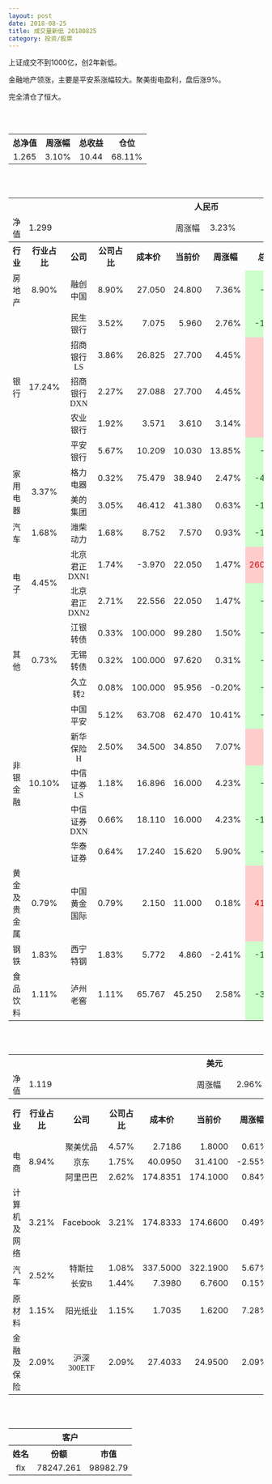 ```yaml
---
layout: post
date: 2018-08-25
title: 成交量新低 20180825
category: 投资/股票
---
```


上证成交不到1000亿，创2年新低。

金融地产领涨，主要是平安系涨幅较大。聚美街电盈利，盘后涨9%。

完全清仓了恒大。

<br/>
<br/>

<table cellspacing="0" border="0">
	<tr>
		<th height="22" align="center"><font face="Noto Sans CJK SC Regular">总净值</font></th>
		<th align="center"><font face="Noto Sans CJK SC Regular">周涨幅</font></th>
		<th align="center"><font face="Noto Sans CJK SC Regular">总收益</font></th>
		<th align="center"><font face="Noto Sans CJK SC Regular">仓位</font></th>
	</tr>
	<tr>
		<td height="17" align="center" sdval="1.265" sdnum="1033;0;0.000">1.265</td>
		<td align="center" sdval="0.031" sdnum="1033;0;0.00%">3.10%</td>
		<td align="center" sdval="10.44" sdnum="1033;0;0.00">10.44</td>
		<td align="center" sdval="0.6811" sdnum="1033;0;0.00%">68.11%</td>
	</tr>
</table>
<br />
<br />
<table>
	<tr>
		<th colspan="11"  height="21" align="center" valign="middle"><font face="Noto Sans CJK SC Regular">人民币</font></th>
		</tr>
	<tr>
		<td height="17" align="center"><font face="Noto Sans CJK SC Regular">净值</font></td>
		<td colspan="4"  align="left" valign="middle" sdval="1.299" sdnum="1033;">1.299</td>
		<td align="center"><font face="Noto Sans CJK SC Regular">周涨幅</font></td>
		<td colspan="5"  align="left" valign="middle" sdval="0.0323" sdnum="1033;0;0.00%">3.23%</td>
		</tr>
	<tr>
		<th height="22" align="center" valign="middle"><font face="Noto Sans CJK SC Regular">行业</font></th>
		<th align="center" valign="middle"><font face="Noto Sans CJK SC Regular">行业占比</font></th>
		<th align="center"><font face="Noto Sans CJK SC Regular">公司</font></th>
		<th align="center"><font face="Noto Sans CJK SC Regular">公司占比</font></th>
		<th align="center"><font face="Noto Sans CJK SC Regular">成本价</font></th>
		<th align="center"><font face="Noto Sans CJK SC Regular">当前价</font></th>
		<th align="center"><font face="Noto Sans CJK SC Regular">周涨幅</font></th>
		<th align="center"><font face="Noto Sans CJK SC Regular">总涨幅</font></th>
		<th align="left"><font face="Noto Sans CJK SC Regular">下一阶梯</font></th>
		<th align="left"><font face="Noto Sans CJK SC Regular">浮动止损价</font></th>
		<th align="center"><font face="Noto Sans CJK SC Regular">止损价</font></th>
	</tr>
	<tr>
		<td height="17" align="center" valign="middle"><font face="Noto Sans CJK SC Regular">房地产</font></td>
		<td align="center" valign="middle" sdval="0.089" sdnum="1033;0;0.00%">8.90%</td>
		<td align="center"><font face="Noto Sans CJK SC Regular">融创中国</font></td>
		<td align="right" sdval="0.089" sdnum="1033;0;0.00%">8.90%</td>
		<td align="right" sdval="27.05" sdnum="1033;0;0.000">27.050</td>
		<td align="right" sdval="24.8" sdnum="1033;0;0.000">24.800</td>
		<td align="right" sdval="0.0736" sdnum="1033;0;0.00%">7.36%</td>
		<td align="right" bgcolor="#CCFFCC" sdval="-0.0845792975970425" sdnum="1033;0;0.00%"><font color="#006600">-8.46%</font></td>
		<td align="right" sdval="33.8125" sdnum="1033;0;0.000">33.813</td>
		<td align="right" sdval="0" sdnum="1033;0;0.000">0.000</td>
		<td align="right" sdval="0" sdnum="1033;0;0.000">0.000</td>
	</tr>
	<tr>
		<td rowspan="5"  height="93" align="center" valign="middle"><font face="Noto Sans CJK SC Regular">银行</font></td>
		<td rowspan="5"  align="center" valign="middle" sdval="0.1724" sdnum="1033;0;0.00%">17.24%</td>
		<td align="center"><font face="Noto Sans CJK SC Regular">民生银行</font></td>
		<td align="right" sdval="0.0352" sdnum="1033;0;0.00%">3.52%</td>
		<td align="right" sdval="7.075" sdnum="1033;0;0.000">7.075</td>
		<td align="right" sdval="5.96" sdnum="1033;0;0.000">5.960</td>
		<td align="right" sdval="0.0276" sdnum="1033;0;0.00%">2.76%</td>
		<td align="right" bgcolor="#CCFFCC" sdval="-0.158997173144876" sdnum="1033;0;0.00%"><font color="#006600">-15.90%</font></td>
		<td align="right" sdval="8.84375" sdnum="1033;0;0.000">8.844</td>
		<td align="right" sdval="0" sdnum="1033;0;0.000">0.000</td>
		<td align="right" sdval="0" sdnum="1033;0;0.000">0.000</td>
	</tr>
	<tr>
		<td align="center"><font face="Noto Sans CJK SC Regular">招商银行LS</font></td>
		<td align="right" sdval="0.0386" sdnum="1033;0;0.00%">3.86%</td>
		<td align="right" sdval="26.825" sdnum="1033;0;0.000">26.825</td>
		<td align="right" sdval="27.7" sdnum="1033;0;0.000">27.700</td>
		<td align="right" sdval="0.0445" sdnum="1033;0;0.00%">4.45%</td>
		<td align="right" bgcolor="#FFCCCC" sdval="0.0312188257222739" sdnum="1033;0;0.00%"><font color="#CC0000">3.12%</font></td>
		<td align="right" sdval="33.53125" sdnum="1033;0;0.000">33.531</td>
		<td align="right" sdval="0" sdnum="1033;0;0.000">0.000</td>
		<td align="right" sdval="0" sdnum="1033;0;0.000">0.000</td>
	</tr>
	<tr>
		<td align="center"><font face="Noto Sans CJK SC Regular">招商银行DXN</font></td>
		<td align="right" sdval="0.0227" sdnum="1033;0;0.00%">2.27%</td>
		<td align="right" sdval="27.088" sdnum="1033;0;0.000">27.088</td>
		<td align="right" sdval="27.7" sdnum="1033;0;0.000">27.700</td>
		<td align="right" sdval="0.0445" sdnum="1033;0;0.00%">4.45%</td>
		<td align="right" bgcolor="#FFCCCC" sdval="0.0211930301240399" sdnum="1033;0;0.00%"><font color="#CC0000">2.12%</font></td>
		<td align="right" sdval="33.86" sdnum="1033;0;0.000">33.860</td>
		<td align="right" sdval="0" sdnum="1033;0;0.000">0.000</td>
		<td align="right" sdval="0" sdnum="1033;0;0.000">0.000</td>
	</tr>
	<tr>
		<td align="center"><font face="Noto Sans CJK SC Regular">农业银行</font></td>
		<td align="right" sdval="0.0192" sdnum="1033;0;0.00%">1.92%</td>
		<td align="right" sdval="3.571" sdnum="1033;0;0.000">3.571</td>
		<td align="right" sdval="3.61" sdnum="1033;0;0.000">3.610</td>
		<td align="right" sdval="0.0314" sdnum="1033;0;0.00%">3.14%</td>
		<td align="right" bgcolor="#FFCCCC" sdval="0.00952131055726668" sdnum="1033;0;0.00%"><font color="#CC0000">0.95%</font></td>
		<td align="right" sdval="4.46375" sdnum="1033;0;0.000">4.464</td>
		<td align="right" sdval="0" sdnum="1033;0;0.000">0.000</td>
		<td align="right" sdval="0" sdnum="1033;0;0.000">0.000</td>
	</tr>
	<tr>
		<td align="center"><font face="Noto Sans CJK SC Regular">平安银行</font></td>
		<td align="right" sdval="0.0567" sdnum="1033;0;0.00%">5.67%</td>
		<td align="right" sdval="10.209" sdnum="1033;0;0.000">10.209</td>
		<td align="right" sdval="10.03" sdnum="1033;0;0.000">10.030</td>
		<td align="right" sdval="0.1385" sdnum="1033;0;0.00%">13.85%</td>
		<td align="right" bgcolor="#CCFFCC" sdval="-0.0189335488294643" sdnum="1033;0;0.00%"><font color="#006600">-1.89%</font></td>
		<td align="right" sdval="12.76125" sdnum="1033;0;0.000">12.761</td>
		<td align="right" sdval="0" sdnum="1033;0;0.000">0.000</td>
		<td align="right" sdval="0" sdnum="1033;0;0.000">0.000</td>
	</tr>
	<tr>
		<td rowspan="2"  height="34" align="center" valign="middle"><font face="Noto Sans CJK SC Regular">家用电器</font></td>
		<td rowspan="2"  align="center" valign="middle" sdval="0.0337" sdnum="1033;0;0.00%">3.37%</td>
		<td align="center"><font face="Noto Sans CJK SC Regular">格力电器</font></td>
		<td align="right" sdval="0.0032" sdnum="1033;0;0.00%">0.32%</td>
		<td align="right" sdval="75.479" sdnum="1033;0;0.000">75.479</td>
		<td align="right" sdval="38.94" sdnum="1033;0;0.000">38.940</td>
		<td align="right" sdval="0.0247" sdnum="1033;0;0.00%">2.47%</td>
		<td align="right" bgcolor="#CCFFCC" sdval="-0.485494913817088" sdnum="1033;0;0.00%"><font color="#006600">-48.55%</font></td>
		<td align="right" sdval="94.34875" sdnum="1033;0;0.000">94.349</td>
		<td align="right" sdval="0" sdnum="1033;0;0.000">0.000</td>
		<td align="right" sdval="0" sdnum="1033;0;0.000">0.000</td>
	</tr>
	<tr>
		<td align="center"><font face="Noto Sans CJK SC Regular">美的集团</font></td>
		<td align="right" sdval="0.0305" sdnum="1033;0;0.00%">3.05%</td>
		<td align="right" sdval="46.412" sdnum="1033;0;0.000">46.412</td>
		<td align="right" sdval="41.38" sdnum="1033;0;0.000">41.380</td>
		<td align="right" sdval="0.0063" sdnum="1033;0;0.00%">0.63%</td>
		<td align="right" bgcolor="#CCFFCC" sdval="-0.109820236145824" sdnum="1033;0;0.00%"><font color="#006600">-10.98%</font></td>
		<td align="right" sdval="58.015" sdnum="1033;0;0.000">58.015</td>
		<td align="right" sdval="0" sdnum="1033;0;0.000">0.000</td>
		<td align="right" sdval="0" sdnum="1033;0;0.000">0.000</td>
	</tr>
	<tr>
		<td height="17" align="center" valign="middle"><font face="Noto Sans CJK SC Regular">汽车</font></td>
		<td align="center" valign="middle" sdval="0.0168" sdnum="1033;0;0.00%">1.68%</td>
		<td align="center"><font face="Noto Sans CJK SC Regular">潍柴动力</font></td>
		<td align="right" sdval="0.0168" sdnum="1033;0;0.00%">1.68%</td>
		<td align="right" sdval="8.752" sdnum="1033;0;0.000">8.752</td>
		<td align="right" sdval="7.57" sdnum="1033;0;0.000">7.570</td>
		<td align="right" sdval="0.0093" sdnum="1033;0;0.00%">0.93%</td>
		<td align="right" bgcolor="#CCFFCC" sdval="-0.136454844606947" sdnum="1033;0;0.00%"><font color="#006600">-13.65%</font></td>
		<td align="right" sdval="10.94" sdnum="1033;0;0.000">10.940</td>
		<td align="right" sdval="0" sdnum="1033;0;0.000">0.000</td>
		<td align="right" sdval="0" sdnum="1033;0;0.000">0.000</td>
	</tr>
	<tr>
		<td rowspan="2"  height="42" align="center" valign="middle"><font face="Noto Sans CJK SC Regular">电子</font></td>
		<td rowspan="2"  align="center" valign="middle" sdval="0.0445" sdnum="1033;0;0.00%">4.45%</td>
		<td align="center"><font face="Noto Sans CJK SC Regular">北京君正DXN1</font></td>
		<td align="right" sdval="0.0174" sdnum="1033;0;0.00%">1.74%</td>
		<td align="right" sdval="-3.97" sdnum="1033;0;0.000">-3.970</td>
		<td align="right" sdval="22.05" sdnum="1033;0;0.000">22.050</td>
		<td align="right" sdval="0.0147" sdnum="1033;0;0.00%">1.47%</td>
		<td align="right" bgcolor="#FFCCCC" sdval="26.02" sdnum="1033;0;0.00%"><font color="#CC0000">2602.00%</font></td>
		<td align="right" bgcolor="#CCFFCC" sdval="28.421709430404" sdnum="1033;0;0.000"><font color="#006600">28.422</font></td>
		<td align="right" bgcolor="#FFCCCC" sdval="20.9183781407773" sdnum="1033;0;0.000"><font color="#CC0000">20.918</font></td>
		<td align="right" sdval="0" sdnum="1033;0;0.000">0.000</td>
	</tr>
	<tr>
		<td align="center"><font face="Noto Sans CJK SC Regular">北京君正DXN2</font></td>
		<td align="right" sdval="0.0271" sdnum="1033;0;0.00%">2.71%</td>
		<td align="right" sdval="22.556" sdnum="1033;0;0.000">22.556</td>
		<td align="right" sdval="22.05" sdnum="1033;0;0.000">22.050</td>
		<td align="right" sdval="0.0147" sdnum="1033;0;0.00%">1.47%</td>
		<td align="right" bgcolor="#CCFFCC" sdval="-0.0238330555062956" sdnum="1033;0;0.00%"><font color="#006600">-2.38%</font></td>
		<td align="right" sdval="28.195" sdnum="1033;0;0.000">28.195</td>
		<td align="right" sdval="0" sdnum="1033;0;0.000">0.000</td>
		<td align="right" sdval="0" sdnum="1033;0;0.000">0.000</td>
	</tr>
	<tr>
		<td rowspan="3"  height="55" align="center" valign="middle"><font face="Noto Sans CJK SC Regular">其他</font></td>
		<td rowspan="3"  align="center" valign="middle" sdval="0.0073" sdnum="1033;0;0.00%">0.73%</td>
		<td align="center"><font face="Noto Sans CJK SC Regular"> 江银转债</font></td>
		<td align="right" sdval="0.0033" sdnum="1033;0;0.00%">0.33%</td>
		<td align="right" sdval="100" sdnum="1033;0;0.000">100.000</td>
		<td align="right" sdval="99.28" sdnum="1033;0;0.000">99.280</td>
		<td align="right" sdval="0.015" sdnum="1033;0;0.00%">1.50%</td>
		<td align="right" bgcolor="#CCFFCC" sdval="-0.00860000000000005" sdnum="1033;0;0.00%"><font color="#006600">-0.86%</font></td>
		<td align="right" sdval="125" sdnum="1033;0;0.000">125.000</td>
		<td align="right" sdval="0" sdnum="1033;0;0.000">0.000</td>
		<td align="right" sdval="0" sdnum="1033;0;0.000">0.000</td>
	</tr>
	<tr>
		<td align="center"><font face="Noto Sans CJK SC Regular">无锡转债</font></td>
		<td align="right" sdval="0.0032" sdnum="1033;0;0.00%">0.32%</td>
		<td align="right" sdval="100" sdnum="1033;0;0.000">100.000</td>
		<td align="right" sdval="97.62" sdnum="1033;0;0.000">97.620</td>
		<td align="right" sdval="0.0031" sdnum="1033;0;0.00%">0.31%</td>
		<td align="right" bgcolor="#CCFFCC" sdval="-0.0252" sdnum="1033;0;0.00%"><font color="#006600">-2.52%</font></td>
		<td align="right" sdval="125" sdnum="1033;0;0.000">125.000</td>
		<td align="right" sdval="0" sdnum="1033;0;0.000">0.000</td>
		<td align="right" sdval="0" sdnum="1033;0;0.000">0.000</td>
	</tr>
	<tr>
		<td align="center"><font face="Noto Sans CJK SC Regular">久立转2</font></td>
		<td align="right" sdval="0.0008" sdnum="1033;0;0.00%">0.08%</td>
		<td align="right" sdval="100" sdnum="1033;0;0.000">100.000</td>
		<td align="right" sdval="95.956" sdnum="1033;0;0.000">95.956</td>
		<td align="right" sdval="-0.002" sdnum="1033;0;0.00%">-0.20%</td>
		<td align="right" bgcolor="#CCFFCC" sdval="-0.04184" sdnum="1033;0;0.00%"><font color="#006600">-4.18%</font></td>
		<td align="right" sdval="125" sdnum="1033;0;0.000">125.000</td>
		<td align="right" sdval="0" sdnum="1033;0;0.000">0.000</td>
		<td align="right" sdval="0" sdnum="1033;0;0.000">0.000</td>
	</tr>
	<tr>
		<td rowspan="5"  height="87" align="center" valign="middle"><font face="Noto Sans CJK SC Regular">非银金融</font></td>
		<td rowspan="5"  align="center" valign="middle" sdval="0.101" sdnum="1033;0;0.00%">10.10%</td>
		<td align="center"><font face="Noto Sans CJK SC Regular">中国平安</font></td>
		<td align="right" sdval="0.0512" sdnum="1033;0;0.00%">5.12%</td>
		<td align="right" sdval="63.708" sdnum="1033;0;0.000">63.708</td>
		<td align="right" sdval="62.47" sdnum="1033;0;0.000">62.470</td>
		<td align="right" sdval="0.1041" sdnum="1033;0;0.00%">10.41%</td>
		<td align="right" bgcolor="#CCFFCC" sdval="-0.0208324103723237" sdnum="1033;0;0.00%"><font color="#006600">-2.08%</font></td>
		<td align="right" sdval="79.635" sdnum="1033;0;0.000">79.635</td>
		<td align="right" sdval="0" sdnum="1033;0;0.000">0.000</td>
		<td align="right" sdval="0" sdnum="1033;0;0.000">0.000</td>
	</tr>
	<tr>
		<td align="center"><font face="Noto Sans CJK SC Regular">新华保险H</font></td>
		<td align="right" sdval="0.025" sdnum="1033;0;0.00%">2.50%</td>
		<td align="right" sdval="34.5" sdnum="1033;0;0.000">34.500</td>
		<td align="right" sdval="34.85" sdnum="1033;0;0.000">34.850</td>
		<td align="right" sdval="0.0707" sdnum="1033;0;0.00%">7.07%</td>
		<td align="right" bgcolor="#FFCCCC" sdval="0.00874492753623191" sdnum="1033;0;0.00%"><font color="#CC0000">0.87%</font></td>
		<td align="right" sdval="43.125" sdnum="1033;0;0.000">43.125</td>
		<td align="right" sdval="0" sdnum="1033;0;0.000">0.000</td>
		<td align="right" sdval="0" sdnum="1033;0;0.000">0.000</td>
	</tr>
	<tr>
		<td align="center"><font face="Noto Sans CJK SC Regular">中信证券LS</font></td>
		<td align="right" sdval="0.0118" sdnum="1033;0;0.00%">1.18%</td>
		<td align="right" sdval="16.896" sdnum="1033;0;0.000">16.896</td>
		<td align="right" sdval="16" sdnum="1033;0;0.000">16.000</td>
		<td align="right" sdval="0.0423" sdnum="1033;0;0.00%">4.23%</td>
		<td align="right" bgcolor="#CCFFCC" sdval="-0.0544303030303032" sdnum="1033;0;0.00%"><font color="#006600">-5.44%</font></td>
		<td align="right" sdval="21.12" sdnum="1033;0;0.000">21.120</td>
		<td align="right" sdval="0" sdnum="1033;0;0.000">0.000</td>
		<td align="right" sdval="0" sdnum="1033;0;0.000">0.000</td>
	</tr>
	<tr>
		<td align="center"><font face="Noto Sans CJK SC Regular">中信证券DXN</font></td>
		<td align="right" sdval="0.0066" sdnum="1033;0;0.00%">0.66%</td>
		<td align="right" sdval="18.11" sdnum="1033;0;0.000">18.110</td>
		<td align="right" sdval="16" sdnum="1033;0;0.000">16.000</td>
		<td align="right" sdval="0.0423" sdnum="1033;0;0.00%">4.23%</td>
		<td align="right" bgcolor="#CCFFCC" sdval="-0.117910215350635" sdnum="1033;0;0.00%"><font color="#006600">-11.79%</font></td>
		<td align="right" sdval="22.6375" sdnum="1033;0;0.000">22.638</td>
		<td align="right" sdval="0" sdnum="1033;0;0.000">0.000</td>
		<td align="right" sdval="0" sdnum="1033;0;0.000">0.000</td>
	</tr>
	<tr>
		<td align="center"><font face="Noto Sans CJK SC Regular">华泰证券</font></td>
		<td align="right" sdval="0.0064" sdnum="1033;0;0.00%">0.64%</td>
		<td align="right" sdval="17.24" sdnum="1033;0;0.000">17.240</td>
		<td align="right" sdval="15.62" sdnum="1033;0;0.000">15.620</td>
		<td align="right" sdval="0.059" sdnum="1033;0;0.00%">5.90%</td>
		<td align="right" bgcolor="#CCFFCC" sdval="-0.0953675174013921" sdnum="1033;0;0.00%"><font color="#006600">-9.54%</font></td>
		<td align="right" sdval="21.55" sdnum="1033;0;0.000">21.550</td>
		<td align="right" sdval="0" sdnum="1033;0;0.000">0.000</td>
		<td align="right" sdval="0" sdnum="1033;0;0.000">0.000</td>
	</tr>
	<tr>
		<td height="17" align="center"><font face="Noto Sans CJK SC Regular">黄金及贵金属</font></td>
		<td align="center" valign="middle" sdval="0.0079" sdnum="1033;0;0.00%">0.79%</td>
		<td align="center"><font face="Noto Sans CJK SC Regular">中国黄金国际</font></td>
		<td align="right" sdval="0.0079" sdnum="1033;0;0.00%">0.79%</td>
		<td align="right" sdval="2.15" sdnum="1033;0;0.000">2.150</td>
		<td align="right" sdval="11" sdnum="1033;0;0.000">11.000</td>
		<td align="right" sdval="0.0018" sdnum="1033;0;0.00%">0.18%</td>
		<td align="right" bgcolor="#FFCCCC" sdval="4.11487906976744" sdnum="1033;0;0.00%"><font color="#CC0000">411.49%</font></td>
		<td align="right" bgcolor="#CCFFCC" sdval="12.814998626709" sdnum="1033;0;0.000"><font color="#006600">12.815</font></td>
		<td align="right" bgcolor="#FFCCCC" sdval="9.43183898925781" sdnum="1033;0;0.000"><font color="#CC0000">9.432</font></td>
		<td align="right" sdval="0" sdnum="1033;0;0.000">0.000</td>
	</tr>
	<tr>
		<td height="17" align="center"><font face="Noto Sans CJK SC Regular">钢铁</font></td>
		<td align="center" valign="middle" sdval="0.0183" sdnum="1033;0;0.00%">1.83%</td>
		<td align="center"><font face="Noto Sans CJK SC Regular">西宁特钢</font></td>
		<td align="right" sdval="0.0183" sdnum="1033;0;0.00%">1.83%</td>
		<td align="right" sdval="5.772" sdnum="1033;0;0.000">5.772</td>
		<td align="right" sdval="4.86" sdnum="1033;0;0.000">4.860</td>
		<td align="right" sdval="-0.0241" sdnum="1033;0;0.00%">-2.41%</td>
		<td align="right" bgcolor="#CCFFCC" sdval="-0.159404158004158" sdnum="1033;0;0.00%"><font color="#006600">-15.94%</font></td>
		<td align="right" sdval="7.215" sdnum="1033;0;0.000">7.215</td>
		<td align="right" sdval="0" sdnum="1033;0;0.000">0.000</td>
		<td align="right" sdval="0" sdnum="1033;0;0.000">0.000</td>
	</tr>
	<tr>
		<td height="17" align="center"><font face="Noto Sans CJK SC Regular">食品饮料</font></td>
		<td align="center" valign="middle" sdval="0.0111" sdnum="1033;0;0.00%">1.11%</td>
		<td align="center"><font face="Noto Sans CJK SC Regular">泸州老窖</font></td>
		<td align="right" sdval="0.0111" sdnum="1033;0;0.00%">1.11%</td>
		<td align="right" sdval="65.767" sdnum="1033;0;0.000">65.767</td>
		<td align="right" sdval="45.25" sdnum="1033;0;0.000">45.250</td>
		<td align="right" sdval="0.0258" sdnum="1033;0;0.00%">2.58%</td>
		<td align="right" bgcolor="#CCFFCC" sdval="-0.313364967232807" sdnum="1033;0;0.00%"><font color="#006600">-31.34%</font></td>
		<td align="right" sdval="82.20875" sdnum="1033;0;0.000">82.209</td>
		<td align="right" sdval="0" sdnum="1033;0;0.000">0.000</td>
		<td align="right" sdval="0" sdnum="1033;0;0.000">0.000</td>
	</tr>
</table>
<br />
<br />
<table>
	<tr>
		<th colspan="11"  height="21" align="center" valign="middle"><font face="Noto Sans CJK SC Regular">美元</font></th>
		</tr>
	<tr>
		<td height="17" align="center"><font face="Noto Sans CJK SC Regular">净值</font></td>
		<td colspan="4"  align="left" valign="middle" sdval="1.119" sdnum="1033;">1.119</td>
		<td align="center"><font face="Noto Sans CJK SC Regular">周涨幅</font></td>
		<td colspan="5"  align="left" valign="middle" sdval="0.0296" sdnum="1033;0;0.00%">2.96%</td>
		</tr>
	<tr>
		<th height="21" align="center" valign="middle"><font face="Noto Sans CJK SC Regular">行业</font></th>
		<th align="center" valign="middle"><font face="Noto Sans CJK SC Regular">行业占比</font></th>
		<th align="center"><font face="Noto Sans CJK SC Regular">公司</font></th>
		<th align="center"><font face="Noto Sans CJK SC Regular">公司占比</font></th>
		<th align="center"><font face="Noto Sans CJK SC Regular">成本价</font></th>
		<th align="center"><font face="Noto Sans CJK SC Regular">当前价</font></th>
		<th align="center"><font face="Noto Sans CJK SC Regular">周涨幅</font></th>
		<th align="center"><font face="Noto Sans CJK SC Regular">总涨幅</font></th>
		<th align="left"><font face="Noto Sans CJK SC Regular">下一阶梯</font></th>
		<th align="left"><font face="Noto Sans CJK SC Regular">浮动止损价</font></th>
		<th align="center"><font face="Noto Sans CJK SC Regular">止损价</font></th>
	</tr>
	<tr>
		<td rowspan="3"  height="51" align="center" valign="middle"><font face="Noto Sans CJK SC Regular">电商</font></td>
		<td rowspan="3"  align="center" valign="middle" sdval="0.0894" sdnum="1033;0;0.00%">8.94%</td>
		<td align="center" sdnum="1033;0;0.00%"><font face="Noto Sans CJK SC Regular">聚美优品</font></td>
		<td align="right" sdval="0.0457" sdnum="1033;0;0.00%">4.57%</td>
		<td align="right" sdval="2.7186" sdnum="1033;0;0.0000">2.7186</td>
		<td align="right" sdval="1.8" sdnum="1033;0;0.0000">1.8000</td>
		<td align="right" sdval="0.0061" sdnum="1033;0;0.00%">0.61%</td>
		<td align="right" bgcolor="#CCFFCC" sdval="-0.339294504524388" sdnum="1033;0;0.00%"><font color="#006600">-33.93%</font></td>
		<td align="right" sdval="3.39825" sdnum="1033;0;0.000">3.398</td>
		<td align="right" sdval="0" sdnum="1033;0;0.000">0.000</td>
		<td align="right" sdval="0" sdnum="1033;0;0.000">0.000</td>
	</tr>
	<tr>
		<td align="center" sdnum="1033;0;0.00%"><font face="Noto Sans CJK SC Regular">京东</font></td>
		<td align="right" sdval="0.0175" sdnum="1033;0;0.00%">1.75%</td>
		<td align="right" sdval="40.095" sdnum="1033;0;0.0000">40.0950</td>
		<td align="right" sdval="31.41" sdnum="1033;0;0.0000">31.4100</td>
		<td align="right" sdval="-0.0255" sdnum="1033;0;0.00%">-2.55%</td>
		<td align="right" bgcolor="#CCFFCC" sdval="-0.218010549943883" sdnum="1033;0;0.00%"><font color="#006600">-21.80%</font></td>
		<td align="right" sdval="50.11875" sdnum="1033;0;0.000">50.119</td>
		<td align="right" sdval="0" sdnum="1033;0;0.000">0.000</td>
		<td align="right" sdval="0" sdnum="1033;0;0.000">0.000</td>
	</tr>
	<tr>
		<td align="center" sdnum="1033;0;0.00%"><font face="Noto Sans CJK SC Regular">阿里巴巴</font></td>
		<td align="right" sdval="0.0262" sdnum="1033;0;0.00%">2.62%</td>
		<td align="right" sdval="174.8351" sdnum="1033;0;0.0000">174.8351</td>
		<td align="right" sdval="174.1" sdnum="1033;0;0.0000">174.1000</td>
		<td align="right" sdval="0.0084" sdnum="1033;0;0.00%">0.84%</td>
		<td align="right" bgcolor="#CCFFCC" sdval="-0.00560453330023569" sdnum="1033;0;0.00%"><font color="#006600">-0.56%</font></td>
		<td align="right" sdval="218.543875" sdnum="1033;0;0.000">218.544</td>
		<td align="right" sdval="0" sdnum="1033;0;0.000">0.000</td>
		<td align="right" sdval="0" sdnum="1033;0;0.000">0.000</td>
	</tr>
	<tr>
		<td height="17" align="center"><font face="Noto Sans CJK SC Regular">计算机及网络</font></td>
		<td align="center" sdval="0.0321" sdnum="1033;0;0.00%">3.21%</td>
		<td align="center" sdnum="1033;0;0.00%">Facebook</td>
		<td align="right" sdval="0.0321" sdnum="1033;0;0.00%">3.21%</td>
		<td align="right" sdval="174.8333" sdnum="1033;0;0.0000">174.8333</td>
		<td align="right" sdval="174.66" sdnum="1033;0;0.0000">174.6600</td>
		<td align="right" sdval="0.0049" sdnum="1033;0;0.00%">0.49%</td>
		<td align="right" bgcolor="#CCFFCC" sdval="-0.00239122993159779" sdnum="1033;0;0.00%"><font color="#006600">-0.24%</font></td>
		<td align="right" sdval="218.541625" sdnum="1033;0;0.000">218.542</td>
		<td align="right" sdval="0" sdnum="1033;0;0.000">0.000</td>
		<td align="right" sdval="0" sdnum="1033;0;0.000">0.000</td>
	</tr>
	<tr>
		<td rowspan="2"  height="38" align="center" valign="middle"><font face="Noto Sans CJK SC Regular">汽车</font></td>
		<td rowspan="2"  align="center" valign="middle" sdval="0.0252" sdnum="1033;0;0.00%">2.52%</td>
		<td align="center" sdnum="1033;0;0.00%"><font face="Noto Sans CJK SC Regular">特斯拉</font></td>
		<td align="right" sdval="0.0108" sdnum="1033;0;0.00%">1.08%</td>
		<td align="right" sdval="337.5" sdnum="1033;0;0.0000">337.5000</td>
		<td align="right" sdval="322.19" sdnum="1033;0;0.0000">322.1900</td>
		<td align="right" sdval="0.0567" sdnum="1033;0;0.00%">5.67%</td>
		<td align="right" bgcolor="#CCFFCC" sdval="-0.046762962962963" sdnum="1033;0;0.00%"><font color="#006600">-4.68%</font></td>
		<td align="right" sdval="421.875" sdnum="1033;0;0.000">421.875</td>
		<td align="right" sdval="0" sdnum="1033;0;0.000">0.000</td>
		<td align="right" sdval="0" sdnum="1033;0;0.000">0.000</td>
	</tr>
	<tr>
		<td align="center" sdnum="1033;0;0.00%"><font face="Noto Sans CJK SC Regular">长安B</font></td>
		<td align="right" sdval="0.0144" sdnum="1033;0;0.00%">1.44%</td>
		<td align="right" sdval="7.398" sdnum="1033;0;0.0000">7.3980</td>
		<td align="right" sdval="6.76" sdnum="1033;0;0.0000">6.7600</td>
		<td align="right" sdval="0.0015" sdnum="1033;0;0.00%">0.15%</td>
		<td align="right" bgcolor="#CCFFCC" sdval="-0.0876395241957286" sdnum="1033;0;0.00%"><font color="#006600">-8.76%</font></td>
		<td align="right" sdval="9.2475" sdnum="1033;0;0.000">9.248</td>
		<td align="right" sdval="0" sdnum="1033;0;0.000">0.000</td>
		<td align="right" sdval="0" sdnum="1033;0;0.000">0.000</td>
	</tr>
	<tr>
		<td height="17" align="center"><font face="Noto Sans CJK SC Regular">原材料</font></td>
		<td align="center" sdval="0.0115" sdnum="1033;0;0.00%">1.15%</td>
		<td align="center" sdnum="1033;0;0.00%"><font face="Noto Sans CJK SC Regular">阳光纸业</font></td>
		<td align="right" sdval="0.0115" sdnum="1033;0;0.00%">1.15%</td>
		<td align="right" sdval="1.7035" sdnum="1033;0;0.0000">1.7035</td>
		<td align="right" sdval="1.62" sdnum="1033;0;0.0000">1.6200</td>
		<td align="right" sdval="0.0728" sdnum="1033;0;0.00%">7.28%</td>
		<td align="right" bgcolor="#CCFFCC" sdval="-0.0504167302612269" sdnum="1033;0;0.00%"><font color="#006600">-5.04%</font></td>
		<td align="right" sdval="2.129375" sdnum="1033;0;0.000">2.129</td>
		<td align="right" sdval="0" sdnum="1033;0;0.000">0.000</td>
		<td align="right" sdval="0" sdnum="1033;0;0.000">0.000</td>
	</tr>
	<tr>
		<td height="21" align="center"><font face="Noto Sans CJK SC Regular"> 金融及保险</font></td>
		<td align="center" sdval="0.0209" sdnum="1033;0;0.00%">2.09%</td>
		<td align="center" sdnum="1033;0;0.00%"><font face="Noto Sans CJK SC Regular">沪深300ETF</font></td>
		<td align="right" sdval="0.0209" sdnum="1033;0;0.00%">2.09%</td>
		<td align="right" sdval="27.4033" sdnum="1033;0;0.0000">27.4033</td>
		<td align="right" sdval="24.95" sdnum="1033;0;0.0000">24.9500</td>
		<td align="right" sdval="0.0209" sdnum="1033;0;0.00%">2.09%</td>
		<td align="right" bgcolor="#CCFFCC" sdval="-0.0909257140563364" sdnum="1033;0;0.00%"><font color="#006600">-9.09%</font></td>
		<td align="right" sdval="34.254125" sdnum="1033;0;0.000">34.254</td>
		<td align="right" sdval="0" sdnum="1033;0;0.000">0.000</td>
		<td align="right" sdval="0" sdnum="1033;0;0.000">0.000</td>
	</tr>
</table>
<br />
<br />
<table>
	<tr>
		<th colspan="11"  height="21" align="center" valign="middle"><font face="Noto Sans CJK SC Regular">客户</font></th>
		</tr>
	<tr>
		<th height="21" align="center"><font face="Noto Sans CJK SC Regular">姓名</font></th>
		<th align="center"><font face="Noto Sans CJK SC Regular">份额</font></th>
		<th align="center"><font face="Noto Sans CJK SC Regular">市值</font></th>
	</tr>
	<tr>
		<td height="17" align="center">flx</td>
		<td align="center" sdval="78247.261" sdnum="1033;">78247.261</td>
		<td align="center" sdval="98982.785165" sdnum="1033;0;0.00">98982.79</td>
	</tr>
</table>
